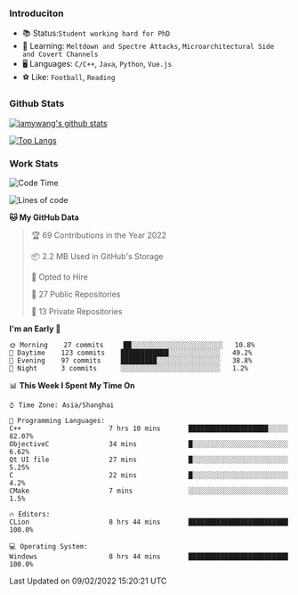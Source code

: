 ### Introduciton

- 📚 Status:`Student working hard for PhD`
- 🔎 Learning: `Meltdown and Spectre Attacks`, `Microarchitectural Side and Covert Channels`
- 🖥️ Languages: `C/C++`, `Java`, `Python`, `Vue.js`
- ⚽ Like: `Football`, `Reading`

### Github Stats

[![iamywang's github stats](https://github-readme-stats.vercel.app/api?username=iamywang&count_private=true&show_icons=true)]()

[![Top Langs](https://github-readme-stats.vercel.app/api/top-langs/?username=iamywang&layout=compact)]()

### Work Stats

<!--START_SECTION:waka-->
![Code Time](http://img.shields.io/badge/Code%20Time-99%20hrs%204%20mins-blue)

![Lines of code](https://img.shields.io/badge/From%20Hello%20World%20I%27ve%20Written-534%20Thousand%20lines%20of%20code-blue)

**🐱 My GitHub Data** 

> 🏆 69 Contributions in the Year 2022
 > 
> 📦 2.2 MB Used in GitHub's Storage 
 > 
> 💼 Opted to Hire
 > 
> 📜 27 Public Repositories 
 > 
> 🔑 13 Private Repositories  
 > 
**I'm an Early 🐤** 

```text
🌞 Morning    27 commits     ██░░░░░░░░░░░░░░░░░░░░░░░   10.8% 
🌆 Daytime    123 commits    ████████████░░░░░░░░░░░░░   49.2% 
🌃 Evening    97 commits     █████████░░░░░░░░░░░░░░░░   38.8% 
🌙 Night      3 commits      ░░░░░░░░░░░░░░░░░░░░░░░░░   1.2%

```


📊 **This Week I Spent My Time On** 

```text
⌚︎ Time Zone: Asia/Shanghai

💬 Programming Languages: 
C++                      7 hrs 10 mins       ████████████████████░░░░░   82.07% 
ObjectiveC               34 mins             █░░░░░░░░░░░░░░░░░░░░░░░░   6.62% 
Qt UI file               27 mins             █░░░░░░░░░░░░░░░░░░░░░░░░   5.25% 
C                        22 mins             █░░░░░░░░░░░░░░░░░░░░░░░░   4.2% 
CMake                    7 mins              ░░░░░░░░░░░░░░░░░░░░░░░░░   1.5%

🔥 Editors: 
CLion                    8 hrs 44 mins       █████████████████████████   100.0%

💻 Operating System: 
Windows                  8 hrs 44 mins       █████████████████████████   100.0%

```


 Last Updated on 09/02/2022 15:20:21 UTC
<!--END_SECTION:waka-->
